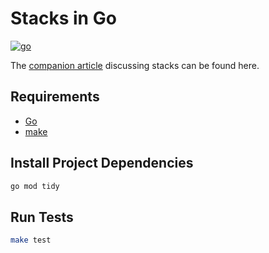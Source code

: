 # Stacks in Go

[![go](https://github.com/claudemuller/data-structures/actions/workflows/stacks.go.yml/badge.svg)](https://github.com/claudemuller/data-structures/actions/workflows/stacks.go.yml)

The [companion article](https://dxt.rs/category/programming/general/stacks) discussing stacks can be found here.

## Requirements

- [Go](https://go.dev/)
- [make](https://www.gnu.org/software/make/)

## Install Project Dependencies

```bash
go mod tidy
```

## Run Tests

```bash
make test
```
